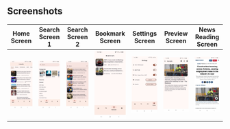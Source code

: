 ## Screenshots

| Home Screen | Search Screen 1 | Search Screen 2 | Bookmark Screen | Settings Screen | Preview Screen | News Reading Screen |
|-------------|-----------------|-----------------|-----------------|-----------------|----------------|----------------------|
| ![Home Screen](./screenshots/HomeScreen.jpg) | ![Search Screen 1](./screenshots/SearchScreen-1.jpg) | ![Search Screen 2](./screenshots/SearchScreen-2.jpg) | ![Bookmark Screen](./screenshots/BookmarkScreen.jpg) | ![Settings Screen](./screenshots/SettingsScreen.jpg) | ![Preview Screen](./screenshots/PreviewScreen.jpg) | ![News Reading Screen](./screenshots/NewsReadingScreen.jpg) |
